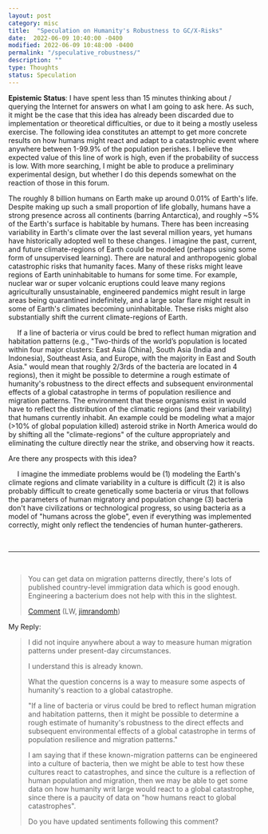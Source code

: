 ```yaml
---
layout: post
category: misc
title:  "Speculation on Humanity's Robustness to GC/X-Risks"
date:  2022-06-09 10:40:00 -0400
modified: 2022-06-09 10:48:00 -0400
permalink: "/speculative_robustness/"
description: ""
type: Thoughts
status: Speculation
---
```


<!-- How many distinct environments are there on Earth? 

How many of these environments have humans inhabited at one point or another? 

What global catastrophic and existential risks are there? 

How will these global catastrophics risks affect the distinct environments on Earth? 

How  -->

__Epistemic Status__: I have spent less than 15 minutes thinking about / querying the Internet for answers on what I am going to ask here. As such, it might be the case that this idea has already been discarded due to implementation or theoretical difficulties, or due to it being a mostly useless exercise. The following idea constitutes an attempt to get more concrete results on how humans might react and adapt to a catastrophic event where anywhere between 1-99.9% of the population perishes. I believe the expected value of this line of work is high, even if the probability of success is low. With more searching, I might be able to produce a preliminary experimental design, but whether I do this depends somewhat on the reaction of those in this forum. 

<span class="padded-dropcap">T</span>he roughly 8 billion humans on Earth make up around 0.01% of Earth's life. Despite making up such a small proportion of life globally, humans have a strong presence across all continents (barring Antarctica), and roughly ~5% of the Earth's surface is habitable by humans. There has been increasing variability in Earth's climate over the last several million years, yet humans have historically adopted well to these changes. I imagine the past, current, and future climate-regions of Earth could be modeled (perhaps using some form of unsupervised learning). There are natural and anthropogenic global catastrophic risks that humanity faces. Many of these risks might leave regions of Earth uninhabitable to humans for some time. For example, nuclear war or super volcanic eruptions could leave many regions agriculturally unsustainable, engineered pandemics might result in large areas being quarantined indefinitely, and a large solar flare might result in some of Earth's climates becoming uninhabitable. These risks might also substantially shift the current climate-regions of Earth.

&emsp; If a line of bacteria or virus could be bred to reflect human migration and habitation patterns (e.g., "Two-thirds of the world’s population is located within four major clusters: East Asia (China), South Asia (India and Indonesia), Southeast Asia, and Europe, with the majority in East and South Asia." would mean that roughly 2/3rds of the bacteria are located in 4 regions), then it might be possible to determine a rough estimate of humanity's robustness to the direct effects and subsequent environmental effects of a global catastrophe in terms of population resilience and migration patterns. The environment that these organisms exist in would have to reflect the distribution of the climatic regions (and their variability) that humans currently inhabit. An example could be modeling what a major (>10% of global population killed) asteroid strike in North America would do by shifting all the "climate-regions" of the culture appropriately and eliminating the culture directly near the strike, and observing how it reacts. 

Are there any prospects with this idea? 

&emsp; I imagine the immediate problems would be (1) modeling the Earth's climate regions and climate variability in a culture is difficult (2) it is also probably difficult to create genetically some bacteria or virus that follows the parameters of human migratory and population change (3) bacteria don't have civilizations or technological progress, so using bacteria as a model of "humans across the globe", even if everything was implemented correctly, might only reflect the tendencies of human hunter-gatherers.

<br>

---

<br>

> You can get data on migration patterns directly, there's lots of published country-level immigration data which is good enough. Engineering a bacterium does not help with this in the slightest.
> 
> [Comment](https://www.lesswrong.com/posts/rXPTkfcuxaoQsMGf5/modeling-humanity-s-robustness-to-gcrs?commentId=iMb5fLhgQtLuhiq53) (LW, [jimrandomh](https://www.lesswrong.com/users/jimrandomh))

My Reply: 

> I did not inquire anywhere about a way to measure human migration patterns under present-day circumstances.
> 
> I understand this is already known.
> 
> What the question concerns is a way to measure some aspects of humanity's reaction to a global catastrophe.
> 
> "If a line of bacteria or virus could be bred to reflect human migration and habitation patterns, then it might be possible to determine a rough estimate of humanity's robustness to the direct effects and subsequent environmental effects of a global catastrophe in terms of population resilience and migration patterns."
> 
> I am saying that if these known-migration patterns can be engineered into a culture of bacteria, then we might be able to test how these cultures react to catastrophes, and since the culture is a reflection of human population and migration, then we may be able to get some data on how humanity writ large would react to a global catastrophe, since there is a paucity of data on "how humans react to global catastrophes".
> 
> Do you have updated sentiments following this comment?

